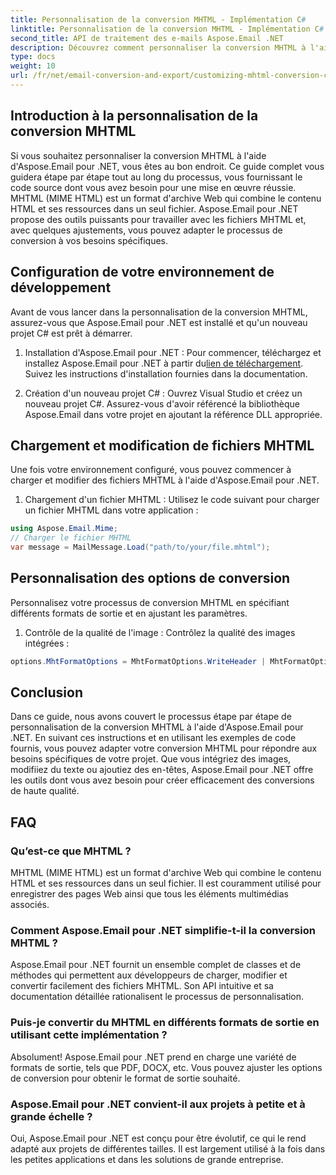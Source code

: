 ```yaml
---
title: Personnalisation de la conversion MHTML - Implémentation C#
linktitle: Personnalisation de la conversion MHTML - Implémentation C#
second_title: API de traitement des e-mails Aspose.Email .NET
description: Découvrez comment personnaliser la conversion MHTML à l'aide d'Aspose.Email pour .NET. Guide étape par étape avec le code source C#.
type: docs
weight: 10
url: /fr/net/email-conversion-and-export/customizing-mhtml-conversion-csharp-implementation/
---
```


## Introduction à la personnalisation de la conversion MHTML

Si vous souhaitez personnaliser la conversion MHTML à l'aide d'Aspose.Email pour .NET, vous êtes au bon endroit. Ce guide complet vous guidera étape par étape tout au long du processus, vous fournissant le code source dont vous avez besoin pour une mise en œuvre réussie. MHTML (MIME HTML) est un format d'archive Web qui combine le contenu HTML et ses ressources dans un seul fichier. Aspose.Email pour .NET propose des outils puissants pour travailler avec les fichiers MHTML et, avec quelques ajustements, vous pouvez adapter le processus de conversion à vos besoins spécifiques.

## Configuration de votre environnement de développement

Avant de vous lancer dans la personnalisation de la conversion MHTML, assurez-vous que Aspose.Email pour .NET est installé et qu'un nouveau projet C# est prêt à démarrer.

1. Installation d'Aspose.Email pour .NET :
Pour commencer, téléchargez et installez Aspose.Email pour .NET à partir du[lien de téléchargement](https://releases.aspose.com/email/net). Suivez les instructions d'installation fournies dans la documentation.

2. Création d'un nouveau projet C# :
Ouvrez Visual Studio et créez un nouveau projet C#. Assurez-vous d'avoir référencé la bibliothèque Aspose.Email dans votre projet en ajoutant la référence DLL appropriée.

## Chargement et modification de fichiers MHTML

Une fois votre environnement configuré, vous pouvez commencer à charger et modifier des fichiers MHTML à l'aide d'Aspose.Email pour .NET.

1. Chargement d'un fichier MHTML :
Utilisez le code suivant pour charger un fichier MHTML dans votre application :

```csharp
using Aspose.Email.Mime;
// Charger le fichier MHTML
var message = MailMessage.Load("path/to/your/file.mhtml");
```

## Personnalisation des options de conversion

Personnalisez votre processus de conversion MHTML en spécifiant différents formats de sortie et en ajustant les paramètres.

1. Contrôle de la qualité de l'image :
Contrôlez la qualité des images intégrées :

```csharp
options.MhtFormatOptions = MhtFormatOptions.WriteHeader | MhtFormatOptions.HideExtraPrintHeader;
```

## Conclusion

Dans ce guide, nous avons couvert le processus étape par étape de personnalisation de la conversion MHTML à l'aide d'Aspose.Email pour .NET. En suivant ces instructions et en utilisant les exemples de code fournis, vous pouvez adapter votre conversion MHTML pour répondre aux besoins spécifiques de votre projet. Que vous intégriez des images, modifiiez du texte ou ajoutiez des en-têtes, Aspose.Email pour .NET offre les outils dont vous avez besoin pour créer efficacement des conversions de haute qualité.

## FAQ

### Qu’est-ce que MHTML ?

MHTML (MIME HTML) est un format d'archive Web qui combine le contenu HTML et ses ressources dans un seul fichier. Il est couramment utilisé pour enregistrer des pages Web ainsi que tous les éléments multimédias associés.

### Comment Aspose.Email pour .NET simplifie-t-il la conversion MHTML ?

Aspose.Email pour .NET fournit un ensemble complet de classes et de méthodes qui permettent aux développeurs de charger, modifier et convertir facilement des fichiers MHTML. Son API intuitive et sa documentation détaillée rationalisent le processus de personnalisation.

### Puis-je convertir du MHTML en différents formats de sortie en utilisant cette implémentation ?

Absolument! Aspose.Email pour .NET prend en charge une variété de formats de sortie, tels que PDF, DOCX, etc. Vous pouvez ajuster les options de conversion pour obtenir le format de sortie souhaité.

### Aspose.Email pour .NET convient-il aux projets à petite et à grande échelle ?

Oui, Aspose.Email pour .NET est conçu pour être évolutif, ce qui le rend adapté aux projets de différentes tailles. Il est largement utilisé à la fois dans les petites applications et dans les solutions de grande entreprise.